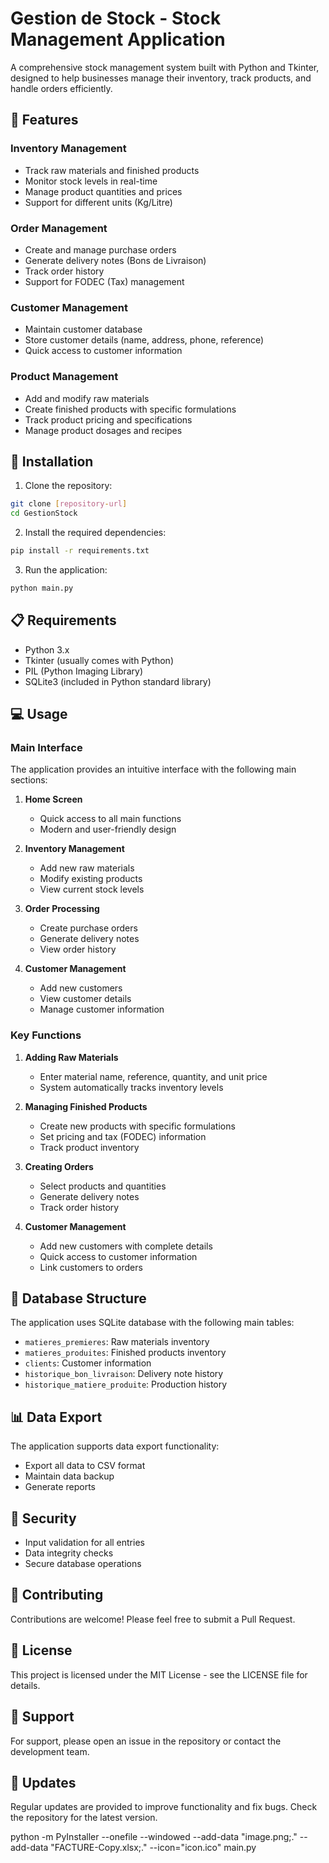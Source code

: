 # Gestion de Stock - Stock Management Application

A comprehensive stock management system built with Python and Tkinter, designed to help businesses manage their inventory, track products, and handle orders efficiently.

## 🌟 Features

### Inventory Management
- Track raw materials and finished products
- Monitor stock levels in real-time
- Manage product quantities and prices
- Support for different units (Kg/Litre)

### Order Management
- Create and manage purchase orders
- Generate delivery notes (Bons de Livraison)
- Track order history
- Support for FODEC (Tax) management

### Customer Management
- Maintain customer database
- Store customer details (name, address, phone, reference)
- Quick access to customer information

### Product Management
- Add and modify raw materials
- Create finished products with specific formulations
- Track product pricing and specifications
- Manage product dosages and recipes

## 🚀 Installation

1. Clone the repository:
```bash
git clone [repository-url]
cd GestionStock
```

2. Install the required dependencies:
```bash
pip install -r requirements.txt
```

3. Run the application:
```bash
python main.py
```

## 📋 Requirements

- Python 3.x
- Tkinter (usually comes with Python)
- PIL (Python Imaging Library)
- SQLite3 (included in Python standard library)

## 💻 Usage

### Main Interface
The application provides an intuitive interface with the following main sections:

1. **Home Screen**
   - Quick access to all main functions
   - Modern and user-friendly design

2. **Inventory Management**
   - Add new raw materials
   - Modify existing products
   - View current stock levels

3. **Order Processing**
   - Create purchase orders
   - Generate delivery notes
   - View order history

4. **Customer Management**
   - Add new customers
   - View customer details
   - Manage customer information

### Key Functions

1. **Adding Raw Materials**
   - Enter material name, reference, quantity, and unit price
   - System automatically tracks inventory levels

2. **Managing Finished Products**
   - Create new products with specific formulations
   - Set pricing and tax (FODEC) information
   - Track product inventory

3. **Creating Orders**
   - Select products and quantities
   - Generate delivery notes
   - Track order history

4. **Customer Management**
   - Add new customers with complete details
   - Quick access to customer information
   - Link customers to orders

## 🔧 Database Structure

The application uses SQLite database with the following main tables:
- `matieres_premieres`: Raw materials inventory
- `matieres_produites`: Finished products inventory
- `clients`: Customer information
- `historique_bon_livraison`: Delivery note history
- `historique_matiere_produite`: Production history

## 📊 Data Export

The application supports data export functionality:
- Export all data to CSV format
- Maintain data backup
- Generate reports

## 🔐 Security

- Input validation for all entries
- Data integrity checks
- Secure database operations

## 🤝 Contributing

Contributions are welcome! Please feel free to submit a Pull Request.

## 📝 License

This project is licensed under the MIT License - see the LICENSE file for details.

## 👥 Support

For support, please open an issue in the repository or contact the development team.

## 🔄 Updates

Regular updates are provided to improve functionality and fix bugs. Check the repository for the latest version.





python -m PyInstaller --onefile --windowed --add-data "image.png;." --add-data "FACTURE-Copy.xlsx;." --icon="icon.ico" main.py